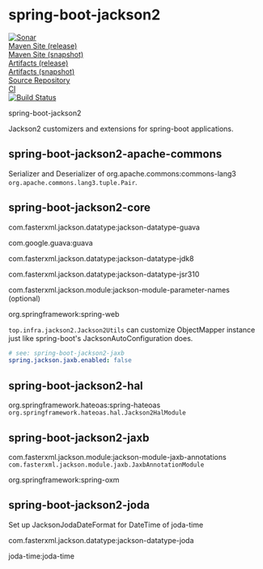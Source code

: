 # spring-boot-jackson2

[![Sonar](https://sonarcloud.io/api/project_badges/measure?project=top.infra%3Aspring-boot-jackson2&metric=alert_status)](https://sonarcloud.io/dashboard?id=top.infra%3Aspring-boot-jackson2)  
[Maven Site (release)](https://cloud-ready.github.io/cloud-ready/release/build-docker/cloud-ready-parent/spring-boot-jackson2/index.html)  
[Maven Site (snapshot)](https://cloud-ready.github.io/cloud-ready/snapshot/build-docker/cloud-ready-parent/spring-boot-jackson2/index.html)  
[Artifacts (release)](https://oss.sonatype.org/content/repositories/releases/top/infra/spring-boot-jackson2/)  
[Artifacts (snapshot)](https://oss.sonatype.org/content/repositories/snapshots/top/infra/spring-boot-jackson2/)  
[Source Repository](https://github.com/cloud-ready/spring-boot-jackson2/tree/develop)  
[CI](https://travis-ci.org/cloud-ready/spring-boot-jackson2)  
[![Build Status](https://travis-ci.org/cloud-ready/spring-boot-jackson2.svg?branch=develop)](https://travis-ci.org/cloud-ready/spring-boot-jackson2)  


spring-boot-jackson2

Jackson2 customizers and extensions for spring-boot applications.


## spring-boot-jackson2-apache-commons

Serializer and Deserializer of org.apache.commons:commons-lang3
 `org.apache.commons.lang3.tuple.Pair`.


## spring-boot-jackson2-core

com.fasterxml.jackson.datatype:jackson-datatype-guava

com.google.guava:guava

com.fasterxml.jackson.datatype:jackson-datatype-jdk8

com.fasterxml.jackson.datatype:jackson-datatype-jsr310

com.fasterxml.jackson.module:jackson-module-parameter-names (optional)

org.springframework:spring-web


`top.infra.jackson2.Jackson2Utils` can customize ObjectMapper instance just like spring-boot's JacksonAutoConfiguration does.


```yaml
# see: spring-boot-jackson2-jaxb
spring.jackson.jaxb.enabled: false
```

## spring-boot-jackson2-hal

org.springframework.hateoas:spring-hateoas
 `org.springframework.hateoas.hal.Jackson2HalModule`


## spring-boot-jackson2-jaxb

com.fasterxml.jackson.module:jackson-module-jaxb-annotations
 `com.fasterxml.jackson.module.jaxb.JaxbAnnotationModule`

org.springframework:spring-oxm


## spring-boot-jackson2-joda

Set up JacksonJodaDateFormat for DateTime of joda-time

com.fasterxml.jackson.datatype:jackson-datatype-joda

joda-time:joda-time
